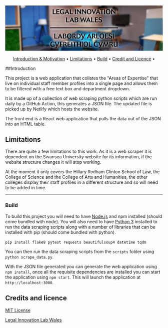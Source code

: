 <p align="center">
  <img src="logo-header-svg.jpg">
</p>

<p align="center">
  <a href="#introduction">Introduction & Motivation</a> •
  <a href="#limitations">Limitations</a> •
  <a href="#build">Build</a> •
    <a href="#credit-and-licence">Credit and Licence</a> •
  <br>
</p>


##Introduction

This project is a web application that collates the "Areas of Expertise" that live on individual staff member profiles 
into a single page and allows them to be filtered with a free text box and department dropdown.

It is made up of a collection of web scraping python scripts which are run daily by a GitHub Action, this generates a 
JSON file. The updated file is picked up by Netlify which hosts the website.

The front end is a React web application that pulls the data out of the JSON into an HTML table.

## Limitations 

There are quite a few limitations to this work. As it is a web scraper it is dependent on the Swansea University 
website for its information, if the website structure changes it will stop working.  

At the moment it only covers the Hillary Rodham Clinton School of Law, the College of Science and the College of Arts
and Humanities, the other colleges display their staff profiles in a different structure and so will need to be added 
in time. 

---
### Build

To build this project you will need to have [Node.js](https://nodejs.org/en/) and npm installed (should come bundled 
with node). You will also  need to have [Python 3](https://www.python.org/download/releases/3.0/) installed to run 
the data scraping scripts along with a number of libraries that can be installed with pip (should come bundled with 
python).

```pip install flake8 pytest requests beautifulsoup4 datetime tqdm```

You can then run the data scraping scripts from the ```scripts``` folder using ```python scrape_data.py```.

With the JSON file generated you can generate the web application using ```npm install```, once all the requisite
dependencies are installed you can start the application using ```npm start```. This will launch the application at
```http://localhost:3000```.

## Credits and licence
[MIT License](https://github.com/Legal-Innovation-Lab-Wales/expertise-directory/blob/add-license-1/LICENSE)

[Legal Innovation Lab Wales](https://legaltech.wales/) 
